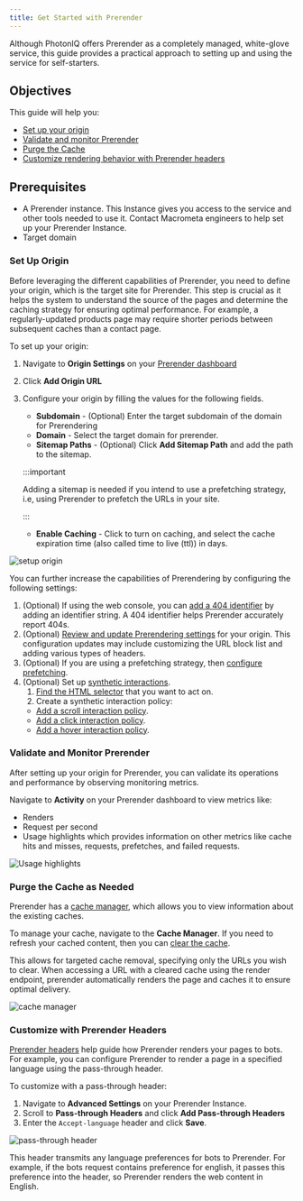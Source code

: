 ```yaml
---
title: Get Started with Prerender
---
```


Although PhotonIQ offers Prerender as a completely managed, white-glove service, this guide provides a practical approach to setting up and using the service for self-starters.

## Objectives

This guide will help you:

- [Set up your origin](../07-prerendering-management/manage-origins/manage-origins.md)
- [Validate and monitor Prerender](../06-monitor-prerendering/validate-prerendering.md)
- [Purge the Cache](../07-prerendering-management/manage-cache/manage-cache.md)
- [Customize rendering behavior with Prerender headers](../03-features/02-prerendering-headers/index.md)

## Prerequisites

- A Prerender instance. This Instance gives you access to the service and other tools needed to use it. Contact Macrometa engineers to help set up your Prerender Instance.
- Target domain 


### Set Up Origin

Before leveraging the different capabilities of Prerender, you need to define your origin, which is the target site for Prerender. This step is crucial as it helps the system to understand the source of the pages and determine the caching strategy for ensuring optimal performance. For example, a regularly-updated products page may require shorter periods between subsequent caches than a contact page. 

To set up your origin:

1. Navigate to **Origin Settings** on your [Prerender dashboard](../07-prerendering-management/index.md)
1. Click **Add Origin URL**
1. Configure your origin by filling the values for the following fields.
    - **Subdomain** - (Optional) Enter the target subdomain of the domain for Prerendering
    - **Domain** - Select the target domain for prerender.
    - **Sitemap Paths** - (Optional) Click **Add Sitemap Path** and add the path to the sitemap. 
    
    :::important
    
    Adding a sitemap is needed if you intend to use a prefetching strategy, i.e, using Prerender to prefetch the URLs in your site.

    :::
    - **Enable Caching** - Click to turn on caching, and select the cache expiration time (also called time to live (ttl)) in days.

![setup origin](/img/photoniq/prerendering/set-up-origin.png)

You can further increase the capabilities of Prerendering by configuring the following settings:

1. (Optional) If using the web console, you can [add a 404 identifier](../07-prerendering-management/manage-404-identifiers.md) by adding an identifier string. A 404 identifier helps Prerender accurately report 404s. 
1. (Optional) [Review and update Prerendering settings](../07-prerendering-management/prerendering-settings.md) for your origin. This configuration updates may include customizing the URL block list and adding various types of headers.
1. (Optional) If you are using a prefetching strategy, then [configure prefetching](../04-prerendering-strategies/01-prefetching/configure-prefetching.md).
1. (Optional) Set up [synthetic interactions](../03-features/01-synthetic-interactions/01-implementing-interaction/index.md).
   1. [Find the HTML selector](../03-features/01-synthetic-interactions/01-implementing-interaction/index.md) that you want to act on.
   2. Create a synthetic interaction policy:
    - [Add a scroll interaction policy](../03-features/01-synthetic-interactions/03-managing-synthetic-interaction-policies/manage-scroll-interactions.md).
    - [Add a click interaction policy](../03-features/01-synthetic-interactions/03-managing-synthetic-interaction-policies/manage-click-interactions.md).
    - [Add a hover interaction policy](../03-features/01-synthetic-interactions/03-managing-synthetic-interaction-policies/manage-hover-interactions.md).

### Validate and Monitor Prerender

After setting up your origin for Prerender, you can validate its operations and performance by observing monitoring metrics.

Navigate to **Activity** on your Prerender dashboard to view metrics like:

- Renders
- Request per second
- Usage highlights which provides information on other metrics like cache hits and misses, requests, prefetches, and failed requests. 

![Usage highlights](/img/photoniq/prerendering/prerendering-metrics.png)

### Purge the Cache as Needed

Prerender has a [cache manager](../07-prerendering-management/manage-cache/manage-cache.md), which allows you to view information about the existing caches. 

To manage your cache, navigate to the **Cache Manager**. If you need to refresh your cached content, then you can [clear the cache](../07-prerendering-management/manage-cache/manage-cache.md).

This allows for targeted cache removal, specifying only the URLs you wish to clear. When accessing a URL with a cleared cache using the render endpoint, prerender automatically renders the page and caches it to ensure optimal delivery.

![cache manager](/img/photoniq/prerendering/cache-manager.png)

### Customize with Prerender Headers

[Prerender headers](../03-features/02-prerendering-headers/index.md) help guide how Prerender renders your pages to bots. For example, you can configure Prerender to render a page in a specified language using the pass-through header. 

To customize with a pass-through header:
1. Navigate to **Advanced Settings** on your Prerender Instance.
1. Scroll to **Pass-through Headers** and click **Add Pass-through Headers**
1. Enter the `Accept-language` header and click **Save**.

![pass-through header](/img/photoniq/prerendering/accept-language.png)

This header transmits any language preferences for bots to Prerender. For example, if the bots request contains preference for english, it passes this preference into the header, so Prerender renders the web content in English.

